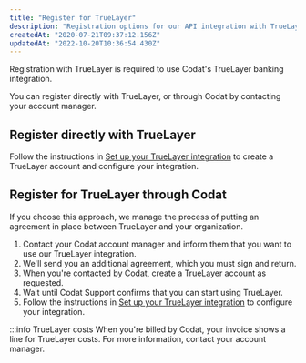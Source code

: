 ```yaml
---
title: "Register for TrueLayer"
description: "Registration options for our API integration with TrueLayer"
createdAt: "2020-07-21T09:37:12.156Z"
updatedAt: "2022-10-20T10:36:54.430Z"
---
```


Registration with TrueLayer is required to use Codat's TrueLayer banking integration.

You can register directly with TrueLayer, or through Codat by contacting your account manager.

## Register directly with TrueLayer

Follow the instructions in [Set up your TrueLayer integration](/integrations/banking/truelayer/set-up-truelayer-2) to create a TrueLayer account and configure your integration.

## Register for TrueLayer through Codat

If you choose this approach, we manage the process of putting an agreement in place between TrueLayer and your organization.

1. Contact your Codat account manager and inform them that you want to use our TrueLayer integration.
2. We'll send you an additional agreement, which you must sign and return.
3. When you're contacted by Codat, create a TrueLayer account as requested.
4. Wait until Codat Support confirms that you can start using TrueLayer.
5. Follow the instructions in [Set up your TrueLayer integration](/integrations/banking/truelayer/set-up-truelayer-2) to configure your integration.

:::info TrueLayer costs
When you're billed by Codat, your invoice shows a line for TrueLayer costs. For more information, contact your account manager.
